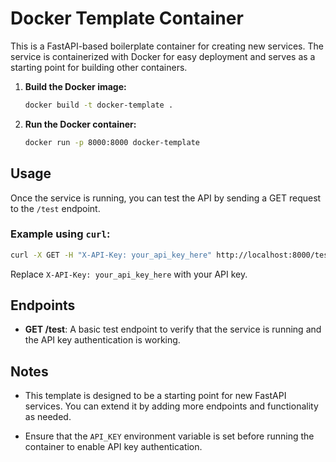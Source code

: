 # Docker Template Container

This is a FastAPI-based boilerplate container for creating new services. The service is containerized with Docker for easy deployment and serves as a starting point for building other containers.

1. **Build the Docker image:**
   ```bash
   docker build -t docker-template .
   ```

2. **Run the Docker container:**
   ```bash
   docker run -p 8000:8000 docker-template
   ```

## Usage

Once the service is running, you can test the API by sending a GET request to the `/test` endpoint.

### Example using `curl`:

```bash
curl -X GET -H "X-API-Key: your_api_key_here" http://localhost:8000/test
```

Replace `X-API-Key: your_api_key_here` with your API key.

## Endpoints

- **GET /test**: A basic test endpoint to verify that the service is running and the API key authentication is working.

## Notes

- This template is designed to be a starting point for new FastAPI services. You can extend it by adding more endpoints and functionality as needed.

- Ensure that the `API_KEY` environment variable is set before running the container to enable API key authentication.
